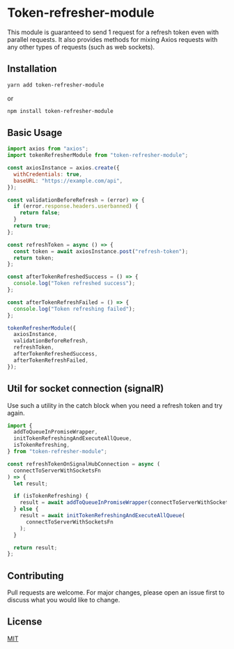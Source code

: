 # Token-refresher-module

This module is guaranteed to send 1 request for a refresh token even with parallel requests. It also provides methods for mixing Axios requests with any other types of requests (such as web sockets).

## Installation

```bash
yarn add token-refresher-module
```

or

```bash
npm install token-refresher-module
```

## Basic Usage

```javascript
import axios from "axios";
import tokenRefresherModule from "token-refresher-module";

const axiosInstance = axios.create({
  withCredentials: true,
  baseURL: "https://example.com/api",
});

const validationBeforeRefresh = (error) => {
  if (error.response.headers.userbanned) {
    return false;
  }
  return true;
};

const refreshToken = async () => {
  const token = await axiosInstance.post("refresh-token");
  return token;
};

const afterTokenRefreshedSuccess = () => {
  console.log("Token refreshed success");
};

const afterTokenRefreshFailed = () => {
  console.log("Token refreshing failed");
};

tokenRefresherModule({
  axiosInstance,
  validationBeforeRefresh,
  refreshToken,
  afterTokenRefreshedSuccess,
  afterTokenRefreshFailed,
});
```

## Util for socket connection (signalR)

Use such a utility in the catch block when you need a refresh token and try again.

```javascript
import {
  addToQueueInPromiseWrapper,
  initTokenRefreshingAndExecuteAllQueue,
  isTokenRefreshing,
} from "token-refresher-module";

const refreshTokenOnSignalHubConnection = async (
  connectToServerWithSocketsFn
) => {
  let result;

  if (isTokenRefreshing) {
    result = await addToQueueInPromiseWrapper(connectToServerWithSocketsFn);
  } else {
    result = await initTokenRefreshingAndExecuteAllQueue(
      connectToServerWithSocketsFn
    );
  }

  return result;
};
```

## Contributing

Pull requests are welcome. For major changes, please open an issue first
to discuss what you would like to change.

## License

[MIT](https://choosealicense.com/licenses/mit/)
